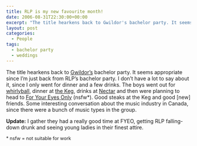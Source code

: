 ```yaml
---
title: RLP is my new favourite month!
date: 2006-08-31T22:30:00+00:00
excerpt: "The title hearkens back to Gwildor's bachelor party. It seems appropriate since I'm just back from RLP's bachelor"
layout: post
categories:
  - People
tags:
  - bachelor party
  - weddings
---
```

The title hearkens back to [Gwildor&#8217;s](http://gwild0r.tumblr.com/) bachelor party. It seems appropriate since I&#8217;m just back from RLP&#8217;s bachelor party. I don&#8217;t have a lot to say about it, since I only went for dinner and a few drinks. The boys went out for [whirlyball](http://whirlyball.sites.toronto.com/), dinner at [the Keg](http://www.kegsteakhouse.com/), drinks at [Nectar](http://nectarrestaurant.foodpages.ca/) and then were planning to head to [For Your Eyes Only](http://www.foryoureyesonly-club.com/default.htm) (nsfw*). Good steaks at the Keg and good [new] friends. Some interesting conversation about the music industry in Canada, since there were a bunch of music types in the group.

**Update:** I gather they had a really good time at FYEO, getting RLP falling-down drunk and seeing young ladies in their finest attire.

<p style="font-size: 0.9em;">
  * nsfw = not suitable for work
</p>
